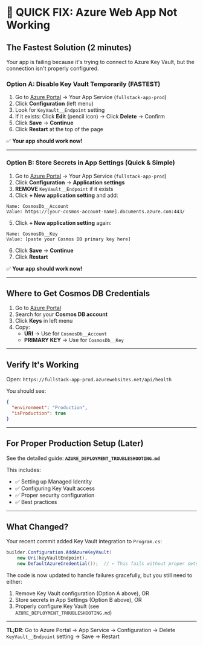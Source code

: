 # 🚨 QUICK FIX: Azure Web App Not Working

## The Fastest Solution (2 minutes)

Your app is failing because it's trying to connect to Azure Key Vault, but the connection isn't properly configured.

### Option A: Disable Key Vault Temporarily (FASTEST)

1. Go to [Azure Portal](https://portal.azure.com) → Your App Service (`fullstack-app-prod`)
2. Click **Configuration** (left menu)
3. Look for `KeyVault__Endpoint` setting
4. If it exists: Click **Edit** (pencil icon) → Click **Delete** → Confirm
5. Click **Save** → **Continue**
6. Click **Restart** at the top of the page

✅ **Your app should work now!**

---

### Option B: Store Secrets in App Settings (Quick & Simple)

1. Go to [Azure Portal](https://portal.azure.com) → Your App Service (`fullstack-app-prod`)
2. Click **Configuration** → **Application settings**
3. **REMOVE** `KeyVault__Endpoint` if it exists
4. Click **+ New application setting** and add:

```
Name: CosmosDb__Account
Value: https://[your-cosmos-account-name].documents.azure.com:443/
```

5. Click **+ New application setting** again:

```
Name: CosmosDb__Key
Value: [paste your Cosmos DB primary key here]
```

6. Click **Save** → **Continue**
7. Click **Restart**

✅ **Your app should work now!**

---

## Where to Get Cosmos DB Credentials

1. Go to [Azure Portal](https://portal.azure.com)
2. Search for your **Cosmos DB account**
3. Click **Keys** in left menu
4. Copy:
   - **URI** → Use for `CosmosDb__Account`
   - **PRIMARY KEY** → Use for `CosmosDb__Key`

---

## Verify It's Working

Open: `https://fullstack-app-prod.azurewebsites.net/api/health`

You should see:
```json
{
  "environment": "Production",
  "isProduction": true
}
```

---

## For Proper Production Setup (Later)

See the detailed guide: **`AZURE_DEPLOYMENT_TROUBLESHOOTING.md`**

This includes:
- ✅ Setting up Managed Identity
- ✅ Configuring Key Vault access
- ✅ Proper security configuration
- ✅ Best practices

---

## What Changed?

Your recent commit added Key Vault integration to `Program.cs`:

```csharp
builder.Configuration.AddAzureKeyVault(
    new Uri(keyVaultEndpoint),
    new DefaultAzureCredential());  // ← This fails without proper setup
```

The code is now updated to handle failures gracefully, but you still need to either:
1. Remove Key Vault configuration (Option A above), OR
2. Store secrets in App Settings (Option B above), OR
3. Properly configure Key Vault (see `AZURE_DEPLOYMENT_TROUBLESHOOTING.md`)

---

**TL;DR**: Go to Azure Portal → App Service → Configuration → Delete `KeyVault__Endpoint` setting → Save → Restart
